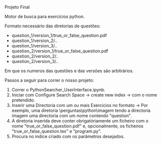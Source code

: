 Projeto Final

Motor de busca para exercicios python.

Formato necessário das diretorias de questôes:

* question_1/version_1/true_or_false_question.pdf
* question_1/version_2/..
* question_1/version_3/..
* question_2/version_1/true_or_false_question.pdf
* question_2/version_2/..
* question_2/version_3/..

Em que os numeros das questões e das versões são arbitrários.

Passos a seguir para correr o nosso projeto:

1. Correr o PythonSearcher_UserInterface.ipynb.
1. Iniciar com Configure Search Space -> create new index -> com o nome pretendido.
  1. Inserir uma Directoria com um ou mais Exercicios no formato -> Por exemplo, uma diretoria \perguntas\python\imagem tendo a directoria imagem uma directoria com um nome contendo "question".
1. A diretoria inserida deve conter obrigatóriamente um ficheiro com o nome "true_or_false_question.pdf" e, opcionalmente, os ficheiros "true_or_false_question.tex" e "program.py".
1. Procura no indice criado com os parâmetros desejados.
